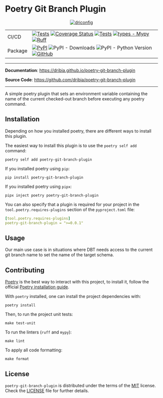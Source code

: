 Poetry Git Branch Plugin
==========================

<p align="center">
    <a href="https://dribia.github.io/driconfig">
        <picture style="display: block; margin-left: auto; margin-right: auto; width: 40%;">
            <source
                media="(prefers-color-scheme: dark)"
                srcset="https://dribia.github.io/driconfig/img/logo_dribia_blanc_cropped.png"
            >
            <source
                media="(prefers-color-scheme: light)"
                srcset="https://dribia.github.io/driconfig/img/logo_dribia_blau_cropped.png"
            >
            <img
                alt="driconfig"
                src="https://dribia.github.io/driconfig/img/logo_dribia_blau_cropped.png"
            >
        </picture>
    </a>
</p>

|         |                                                                                                                                                                                                                                                                                                                                                                                                                                                                                                                                                                                                                                                                                       |
|---------|---------------------------------------------------------------------------------------------------------------------------------------------------------------------------------------------------------------------------------------------------------------------------------------------------------------------------------------------------------------------------------------------------------------------------------------------------------------------------------------------------------------------------------------------------------------------------------------------------------------------------------------------------------------------------------------|
| CI/CD   | [![Tests](https://github.com/dribia/poetry-git-branch-plugin/actions/workflows/test.yml/badge.svg)](https://github.com/dribia/poetry-git-branch-plugin/actions/workflows/test.yml) [![Coverage Status](https://img.shields.io/codecov/c/github/dribia/poetry-git-branch-plugin)](https://codecov.io/gh/dribia/poetry-git-branch-plugin) [![Tests](https://github.com/dribia/poetry-git-branch-plugin/actions/workflows/lint.yml/badge.svg)](https://github.com/dribia/poetry-git-branch-plugin/actions/workflows/lint.yml) [![types - Mypy](https://img.shields.io/badge/types-Mypy-blue.svg)](https://github.com/python/mypy) [![Ruff](https://img.shields.io/endpoint?url=https://raw.githubusercontent.com/astral-sh/ruff/main/assets/badge/v2.json)](https://github.com/astral-sh/ruff) |
| Package | [![PyPI](https://img.shields.io/pypi/v/poetry-git-branch-plugin)](https://pypi.org/project/poetry-git-branch-plugin/) ![PyPI - Downloads](https://img.shields.io/pypi/dm/poetry-git-branch-plugin?color=blue&logo=pypi&logoColor=gold) ![PyPI - Python Version](https://img.shields.io/pypi/pyversions/poetry-git-branch-plugin?logo=python&logoColor=gold) [![GitHub](https://img.shields.io/github/license/dribia/poetry-git-branch-plugin?color=blue)](LICENSE)                                                                                                                                                                                                                                                                                                         |
---

**Documentation**: <a href="https://dribia.github.io/poetry-git-branch-plugin" target="_blank">https://dribia.github.io/poetry-git-branch-plugin</a>

**Source Code**: <a href="https://github.com/dribia/poetry-git-branch-plugin" target="_blank">https://github.com/dribia/poetry-git-branch-plugin</a>

---

A simple poetry plugin that sets an environment variable containing the name of the current checked-out branch before executing any poetry command.

## Installation

Depending on how you installed poetry, there are different ways to install this plugin.

The easiest way to install this plugin is to use the `poetry self add` command:
```console
poetry self add poetry-git-branch-plugin
```

If you installed poetry using `pip`:
```console
pip install poetry-git-branch-plugin
```

If you installed poetry using `pipx`:
```console
pipx inject poetry poetry-git-branch-plugin
```

You can also specify that a plugin is required for your project in the
`tool.poetry.requires-plugins` section of the `pyproject.toml` file:
```yaml
[tool.poetry.requires-plugins]
poetry-git-branch-plugin = ">=0.0.1"
```

## Usage
Our main use case is in situations where DBT needs access to the current git branch name to set the name of the target schema.

## Contributing

[Poetry](https://python-poetry.org) is the best way to interact with this project, to install it,
follow the official [Poetry installation guide](https://python-poetry.org/docs/#installation).

With `poetry` installed, one can install the project dependencies with:

```shell
poetry install
```

Then, to run the project unit tests:

```shell
make test-unit
```

To run the linters (`ruff` and `mypy`):

```shell
make lint
```

To apply all code formatting:

```shell
make format
```

## License

`poetry-git-branch-plugin` is distributed under the terms of the
[MIT](https://opensource.org/license/mit) license.
Check the [LICENSE](./LICENSE) file for further details.
